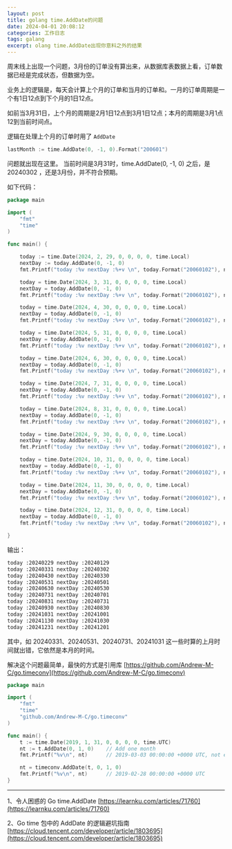 ```yaml
---
layout: post
title: golang time.AddDate的问题
date: 2024-04-01 20:08:12
categories: 工作日志
tags: galang 
excerpt: olang time.AddDate出现你意料之外的结果
---
```


 

周末线上出现一个问题，3月份的订单没有算出来，从数据库表数据上看，订单数据已经是完成状态，但数据为空。

业务上的逻辑是，每天会计算上个月的订单和当月的订单和。一月的订单周期是一个有1日12点到下个月的1日12点。

如前当3月31日，上个月的周期是2月1日12点到3月1日12点；本月的周期是3月1点12到当前时间点。 

逻辑在处理上个月的订单时用了 `AddDate`

```go
lastMonth := time.AddDate(0, -1, 0).Format("200601")
```

问题就出现在这里。 当前时间是3月31时，time.AddDate(0, -1, 0) 之后，是 20240302 ，还是3月份，并不符合预期。

如下代码：

```go
package main

import (
	"fmt"
	"time"
)

func main() {

	today := time.Date(2024, 2, 29, 0, 0, 0, 0, time.Local)
	nextDay := today.AddDate(0, -1, 0)
	fmt.Printf("today :%v nextDay :%+v \n", today.Format("20060102"), nextDay.Format("20060102"))

	today = time.Date(2024, 3, 31, 0, 0, 0, 0, time.Local)
	nextDay = today.AddDate(0, -1, 0)
	fmt.Printf("today :%v nextDay :%+v \n", today.Format("20060102"), nextDay.Format("20060102"))

	today = time.Date(2024, 4, 30, 0, 0, 0, 0, time.Local)
	nextDay = today.AddDate(0, -1, 0)
	fmt.Printf("today :%v nextDay :%+v \n", today.Format("20060102"), nextDay.Format("20060102"))

	today = time.Date(2024, 5, 31, 0, 0, 0, 0, time.Local)
	nextDay = today.AddDate(0, -1, 0)
	fmt.Printf("today :%v nextDay :%+v \n", today.Format("20060102"), nextDay.Format("20060102"))

	today = time.Date(2024, 6, 30, 0, 0, 0, 0, time.Local)
	nextDay = today.AddDate(0, -1, 0)
	fmt.Printf("today :%v nextDay :%+v \n", today.Format("20060102"), nextDay.Format("20060102"))

	today = time.Date(2024, 7, 31, 0, 0, 0, 0, time.Local)
	nextDay = today.AddDate(0, -1, 0)
	fmt.Printf("today :%v nextDay :%+v \n", today.Format("20060102"), nextDay.Format("20060102"))

	today = time.Date(2024, 8, 31, 0, 0, 0, 0, time.Local)
	nextDay = today.AddDate(0, -1, 0)
	fmt.Printf("today :%v nextDay :%+v \n", today.Format("20060102"), nextDay.Format("20060102"))

	today = time.Date(2024, 9, 30, 0, 0, 0, 0, time.Local)
	nextDay = today.AddDate(0, -1, 0)
	fmt.Printf("today :%v nextDay :%+v \n", today.Format("20060102"), nextDay.Format("20060102"))

	today = time.Date(2024, 10, 31, 0, 0, 0, 0, time.Local)
	nextDay = today.AddDate(0, -1, 0)
	fmt.Printf("today :%v nextDay :%+v \n", today.Format("20060102"), nextDay.Format("20060102"))

	today = time.Date(2024, 11, 30, 0, 0, 0, 0, time.Local)
	nextDay = today.AddDate(0, -1, 0)
	fmt.Printf("today :%v nextDay :%+v \n", today.Format("20060102"), nextDay.Format("20060102"))

	today = time.Date(2024, 12, 31, 0, 0, 0, 0, time.Local)
	nextDay = today.AddDate(0, -1, 0)
	fmt.Printf("today :%v nextDay :%+v \n", today.Format("20060102"), nextDay.Format("20060102"))

}

```

输出：

```bash 
today :20240229 nextDay :20240129
today :20240331 nextDay :20240302
today :20240430 nextDay :20240330
today :20240531 nextDay :20240501
today :20240630 nextDay :20240530
today :20240731 nextDay :20240701
today :20240831 nextDay :20240731
today :20240930 nextDay :20240830
today :20241031 nextDay :20241001
today :20241130 nextDay :20241030
today :20241231 nextDay :20241201
```
其中，如  20240331、20240531、20240731、20241031 这一些时算的上月时间就出错，它依然是本月的时间。

解决这个问题最简单，最快的方式是引用库 [https://github.com/Andrew-M-C/go.timeconv](https://github.com/Andrew-M-C/go.timeconv)

```go
package main

import (
	"fmt"
	"time"
	"github.com/Andrew-M-C/go.timeconv"
)

func main() {
	t := time.Date(2019, 1, 31, 0, 0, 0, 0, time.UTC)
	nt := t.AddDate(0, 1, 0)	// Add one month
	fmt.Printf("%v\n", nt)		// 2019-03-03 00:00:00 +0000 UTC, not expected

	nt = timeconv.AddDate(t, 0, 1, 0)
	fmt.Printf("%v\n", nt)		// 2019-02-28 00:00:00 +0000 UTC
}
```


----
1、令人困惑的 Go time.AddDate [https://learnku.com/articles/71760](https://learnku.com/articles/71760)

2、Go time 包中的 AddDate 的逻辑避坑指南 [https://cloud.tencent.com/developer/article/1803695](https://cloud.tencent.com/developer/article/1803695)
